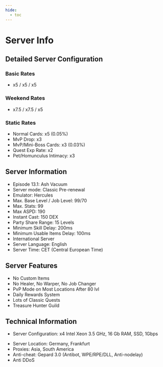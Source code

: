 ```yaml
---
hide:
  - toc
---
```

# Server Info

## **Detailed Server Configuration**

### **Basic Rates**
- x5 / x5 / x5

### **Weekend Rates**
- x7.5 / x7.5 / x5

### **Static Rates**
- Normal Cards: x5 (0.05%)
- MvP Drop: x3
- MvP/Mini-Boss Cards: x3 (0.03%)
- Quest Exp Rate: x2
- Pet/Homunculus Intimacy: x3

## **Server Information**
- Episode 13.1: Ash Vacuum
- Server mode: Classic Pre-renewal
- Emulator: Hercules
- Max. Base Level / Job Level: 99/70
- Max. Stats: 99
- Max ASPD: 190
- Instant Cast: 150 DEX
- Party Share Range: 15 Levels
- Minimum Skill Delay: 200ms
- Minimum Usable Items Delay: 100ms
- International Server
- Server Language: English
- Server Time: CET (Central European Time)

## **Server Features**
- No Custom Items
- No Healer, No Warper, No Job Changer
- PvP Mode on Most Locations After 80 lvl
- Daily Rewards System
- Lots of Classic Quests
- Treasure Hunter Guild

## **Technical Information**
* Server Configuration: x4 Intel Xeon 3.5 GHz, 16 Gb RAM, SSD, 1Gbps
- Server Location: Germany, Frankfurt
- Proxies: Asia, South America
- Anti-cheat: Gepard 3.0 (Antibot, WPE/RPE/DLL, Anti-nodelay)
- Anti DDoS
